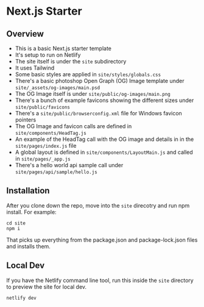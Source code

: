 # Next.js Starter

## Overview

- This is a basic Next.js starter template
- It's setup to run on Netlify
- The site itself is under the `site` subdirectory
- It uses Tailwind
- Some basic styles are applied in `site/styles/globals.css`
- There's a basic photoshop Open Graph (OG) Image template under `site/_assets/og-images/main.psd`
- The OG Image itself is under `site/public/og-images/main.png`
- There's a bunch of example favicons showing the different sizes under `site/public/favicons`
- There's a `site/public/browserconfig.xml` file for Windows favicon pointers
- The OG Image and favicon calls are defined in `site/components/HeadTag.js`
- An example of the HeadTag call with the OG image and details in in the `site/pages/index.js` file
- A global layout is defined in `site/components/LayoutMain.js` and called in `site/pages/_app.js`
- There's a hello world api sample call under `site/pages/api/sample/hello.js`

## Installation

After you clone down the repo, move into the `site` direcotry and run npm install. For example:

```
cd site
npm i
```

That picks up everything from the package.json and package-lock.json files and installs them. 

## Local Dev

If you have the Netlify command line tool, run this inside the `site` directory to preview
the site for local dev.

```
netlify dev
```


